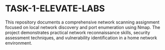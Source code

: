 # TASK-1-ELEVATE-LABS
This repository documents a comprehensive network scanning assignment focused on local network discovery and port enumeration using Nmap. The project demonstrates practical network reconnaissance skills, security assessment techniques, and vulnerability identification in a home network environment.
